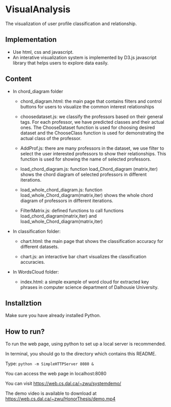 # VisualAnalysis
The visualization of user profile classification and relationship.

## Implementation
* Use html, css and javascript.
* An interative visualization system is implemented by D3.js javascript library that helps users to explore data easily.

## Content
* In chord_diagram folder
	* chord_diagram.html: the main page that contains filters and control buttons for users to visualize the common interest relationships

	* choosedataset.js: we classify the professors based on their general tags. For each professor, we have predicted classes and their actual ones. The ChooseDataset function is used for choosing desired dataset and the ChooseClass function is used for demonstrating the actual class of the professor.

	* AddProf.js: there are many professors in the dataset, we use filter to select the user interested professors to show their relationships. This function is used for showing the name of selected professors.
	
	* load_chord_diagram.js: function load_Chord_diagram (matrix,iter) shows the chord diagram of selected professors in different iterations. 

	* load_whole_chord_diagram.js: function load_whole_Chord_diagram(matrix,iter) shows the whole chord diagram of professors in different iterations.
	
	* FilterMatrix.js: defined functions to call functions load_chord_diagram(matrix,iter) and load_whole_Chord_diagram(matrix,iter)

* In classification folder:
	* chart.html: the main page that shows the classification accuracy for different datasets. 

	* chart.js: an interactive bar chart visualizes the classification accuracies.

* In WordsCloud folder:
	* index.html: a simple example of word cloud for extracted key phrases in computer science department of Dalhousie University.

## Installztion
Make sure you have already installed Python.

## How to run? 
To run the web page, using python to set up a local server is recommended.

In terminal, you should go to the directory which contains this README.

Type: ```python -m SimpleHTTPServer 8080 & ```

You can access the web page in localhost:8080

You can visit https://web.cs.dal.ca/~zwu/systemdemo/

The demo video is available to download at https://web.cs.dal.ca/~zwu/HonorThesis/demo.mp4

